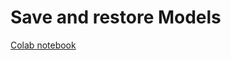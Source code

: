 # Save and restore Models

[Colab notebook](https://colab.research.google.com/github/tensorflow/models/blob/master/samples/core/tutorials/keras/save_and_restore_models.ipynb)
